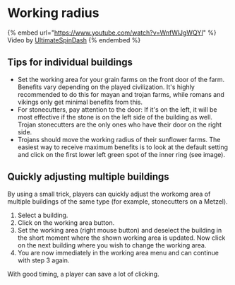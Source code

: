 # Working radius

{% embed url="https://www.youtube.com/watch?v=WnfWlJgWQYI" %}
Video by [UltimateSpinDash](https://www.youtube.com/channel/UCXRXmtOKDS3iX2QJDCffwLA)
{% endembed %}

## Tips for individual buildings

* Set the working area for your grain farms on the front door of the farm. Benefits vary depending on the played civilization. It's highly recommended to do this for mayan and trojan farms, while romans and vikings only get minimal benefits from this.&#x20;
* For stonecutters, pay attention to the door: If it's on the left, it will be most effective if the stone is on the left side of the building as well. Trojan stonecutters are the only ones who have their door on the right side.&#x20;
* Trojans should move the working radius of their sunflower farms. The easiest way to receive maximum benefits is to look at the default setting and click on the first lower left green spot of the inner ring (see image).&#x20;

## Quickly adjusting multiple buildings

By using a small trick, players can quickly adjust the workomg area of multiple buildings of the same type (for example, stonecutters on a Metzel).

1. Select a building.
2. Click on the working area button.
3. Set the working area (right mouse button) and deselect the building in the short moment where the shown working area is updated. Now click on the next building where you wish to change the working area.
4. You are now immediately in the working area menu and can continue with step 3 again.

With good timing, a player can save a lot of clicking.
